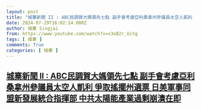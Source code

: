 ```yaml
---
layout: post
title: "城寨新聞 II : ABC民調賀大媽領先七點 副手會考慮亞利桑拿州參議員太空人凱利 爭取搖擺州選票 日美軍事同盟新發展統合指揮部 中共太陽能產業過剩崩潰在即"
date: 2024-07-29T16:02:14.000Z
author: 城寨 Singjai
from: https://www.youtube.com/watch?v=x3oB2r_Uitg
tags: [ 城寨 ]
comments: True
categories: [ 城寨 ]
---
```

<!--1722268934000-->
[城寨新聞 II : ABC民調賀大媽領先七點 副手會考慮亞利桑拿州參議員太空人凱利 爭取搖擺州選票 日美軍事同盟新發展統合指揮部 中共太陽能產業過剩崩潰在即](https://www.youtube.com/watch?v=x3oB2r_Uitg)
------

<div>

</div>
